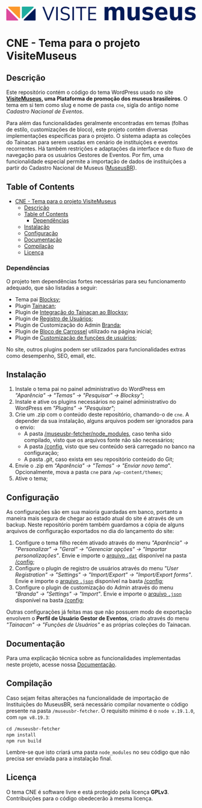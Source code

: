 ![Logo do VisiteMuseus](/assets/images/logo-horizontal.svg)

# CNE - Tema para o projeto VisiteMuseus

## Descrição

Este repositório contém o código do tema WordPress usado no site **[VisiteMuseus](https://visite.museus.gov.br), uma Plataforma de promoção dos museus brasileiros**. O tema em si tem como slug e nome de pasta `cne`, sigla do antigo nome *Cadastro Nacional de Eventos*.

Para além das funcionalidades geralmente encontradas em temas (folhas de estilo, customizações de bloco), este projeto contém diversas implementações específicas para o projeto. O sistema adapta as coleções do Tainacan para serem usadas em cenário de instituições e eventos recorrentes. Há também restrições e adaptações da interface e do fluxo de navegação para os usuários Gestores de Eventos. Por fim, uma funcionalidade especial permite a importação de dados de instituições a partir do Cadastro Nacional de Museus ([MuseusBR](https://cadastro.museus.gov.br)).

## Table of Contents

- [CNE - Tema para o projeto VisiteMuseus](#cne---tema-para-o-projeto-visitemuseus)
  - [Descrição](#descrição)
  - [Table of Contents](#table-of-contents)
    - [Dependências](#dependências)
  - [Instalação](#instalação)
  - [Configuração](#configuração)
  - [Documentação](#documentação)
  - [Compilação](#compilação)
  - [Licença](#licença)

### Dependências

O projeto tem dependências fortes necessárias para seu funcionamento adequado, que são listadas a seguir:
- Tema pai [Blocksy](https://wordpress.org/themes/blocksy/);
- Plugin [Tainacan](https://wordpress.org/plugins/tainacan/);
- Plugin de [Integração do Tainacan ao Blocksy](https://wordpress.org/plugins/tainacan-blocksy/);
- Plugin de [Registro de Usuários](https://wordpress.org/plugins/user-registration/);
- Plugin de Customização do Admin [Branda](https://wordpress.org/plugins/branda-white-labeling);
- Plugin de [Bloco de Carrossel](https://wordpress.org/plugins/carousel-block) utilizado na página inicial;
- Plugin de [Customização de funções de usuários](https://wordpress.org/plugins/plugin-information&plugin=user-role-editor);

No site, outros plugins podem ser utilizados para funcionalidades extras como desempenho, SEO, email, etc.

## Instalação

1. Instale o tema pai no painel administrativo do WordPress em *"Aparência" -> "Temas" -> "Pesquisar" -> Blocksy"*;
2. Instale e ative os plugins necessários no painel administrativo do WordPress em *"Plugins" -> "Pesquisar"*;
3. Crie um .zip com o conteúdo deste repositório, chamando-o de `cne`. A depender da sua instalação, alguns arquivos podem ser ignorados para o envio:
   - A pasta [/museusbr-fetcher/node_modules](/museusbr-fetcher/), caso tenha sido compilado, visto que os arquivos fonte não são necessários;
   - A pasta [/config](/config/), visto que seu conteúdo será carregado no banco na configuração;
   - A pasta *.git*, caso exista em seu repositório conteúdo do Git;
4. Envie o .zip em *"Aparência" -> "Temas" -> "Enviar novo tema*". Opcionalmente, mova a pasta `cne` para `/wp-content/themes`;
5. Ative o tema;

## Configuração

As configurações são em sua maioria guardadas em banco, portanto a maneira mais segura de chegar ao estado atual do site é através de um backup. Neste repositório porém também guardamos a cópia de alguns arquivos de configuração exportados no dia do lançamento do site:
1. Configure o tema filho recém ativado através do menu *"Aparência" -> "Personalizar" -> "Geral" -> "Gerenciar opções" -> "Importar personalizações"*. Envie e importe o [arquivo `.dat`](/config/visite-museus.gov.br-export.dat) disponível na pasta [/config](/config/);
2. Configure o plugin de registro de usuários através do menu *"User Registration" -> "Settings" -> "Import/Export" -> "Import/Export forms"*. Envie e importe o [arquivo `.json`](/config/formulário-de-registro-2024-08-07_09_33_16.json) disponível na basta [/config](/config/);
3. Configure o plugin de customização do Admin através do menu *"Branda" -> "Settings" -> "Import"*. Envie e importe o [arquivo `.json`](/config/visitemuseus.branda.2024-08-07.1723033930.json) disponível na basta [/config](/config/);

Outras configurações já feitas mas que não possuem modo de exportação envolvem o **Perfil de Usuário Gestor de Eventos**, criado através do menu *"Tainacan" -> "Funções de Usuários"* e as próprias coleções do Tainacan.

## Documentação

Para uma explicação técnica sobre as funcionalidades implementadas neste projeto, acesse nossa [Documentação](https://github.com/tainacan/cne/wiki/Documenta%C3%A7%C3%A3o).

## Compilação

Caso sejam feitas alterações na funcionalidade de importação de Instituições do MuseusBR, será necessário compilar novamente o código presente na pasta `/museusbr-fetcher`. O requisito mínimo é o `node v.19.1.0`, com `npm v8.19.3`:
```
cd /museusbr-fetcher
npm install
npm run build
```
Lembre-se que isto criará uma pasta `node_modules` no seu código que não precisa ser enviada para a instalação final.


## Licença

O tema CNE é software livre e está protegido pela licença **GPLv3**. Contribuições para o código obedecerão à mesma licença.
